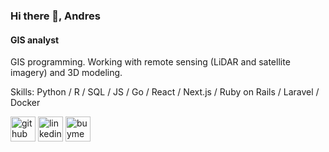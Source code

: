 ### Hi there 👋, Andres
#### GIS analyst

GIS programming. Working with remote sensing (LiDAR and satellite imagery) and 3D modeling.

Skills: Python / R / SQL / JS / Go / React / Next.js / Ruby on Rails / Laravel / Docker

[<img src='https://cdn.jsdelivr.net/npm/simple-icons@3.0.1/icons/github.svg' alt='github' height='40'>](https://github.com/AndresKasekamp)  [<img src='https://cdn.jsdelivr.net/npm/simple-icons@3.0.1/icons/linkedin.svg' alt='linkedin' height='40'>](https://www.linkedin.com/in/andres-kasekamp-a226b2198/) [<img src='https://cdn.jsdelivr.net/npm/simple-icons@3.0.1/icons/buymeacoffee.svg' alt='buymeacoffee' height='40'>](https://buymeacoffee.com/andreskasekamp)  

